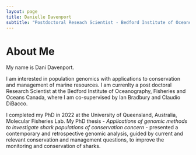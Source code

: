 ```yaml
---
layout: page
title: Danielle Davenport
subtitle: "Postdoctoral Reseach Scientist - Bedford Institute of Oceanography"
---
```

# About Me

My name is Dani Davenport.

I am interested in population genomics with applications to conservation and management of marine resources. I am currenlty a post doctoral Research Scientist at the Bedford Institute of Oceanography, Fisheries and Oceans Canada, where I am co-supervised by Ian Bradbury and Claudio DiBacco. 

I completed my PhD in 2022 at the University of Queensland, Australia, Molecular Fisheries Lab. My PhD thesis - *Applications of genomic methods to investigate shark populations of conservation concern* - presented a contemporary and retrospective genomic analysis, guided by current and relevant conservation and management questions, to improve the monitoring and conservation of sharks. 


